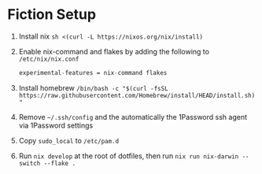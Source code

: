 # Fiction Setup

1. Install nix `sh <(curl -L https://nixos.org/nix/install)`
1. Enable nix-command and flakes by adding the following to `/etc/nix/nix.conf`

   ```nix
   experimental-features = nix-command flakes
   ```

1. Install homebrew `/bin/bash -c "$(curl -fsSL https://raw.githubusercontent.com/Homebrew/install/HEAD/install.sh)"`
1. Remove `~/.ssh/config` and the automatically the 1Password ssh agent via 1Password settings
1. Copy `sudo_local` to `/etc/pam.d`
1. Run `nix develop` at the root of dotfiles, then run `nix run nix-darwin -- switch --flake .`

